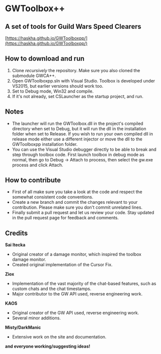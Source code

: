 # GWToolbox++

## A set of tools for Guild Wars Speed Clearers

[https://haskha.github.io/GWToolboxpp/](https://haskha.github.io/GWToolboxpp/)

## How to download and run
1. Clone *recursively* the repository. Make sure you also cloned the submodule GWCA++.
2. Open GWToolboxpp.sln with Visual Studio. Toolbox is developed under VS2015, but earlier versions should work too.
3. Set to Debug mode, Win32 and compile.
4. If it's not already, set CSLauncher as the startup project, and run.

## Notes
* The launcher will run the GWToolbox.dll in the project's compiled directory when set to Debug, but it will run the dll in the installation folder when set to Release. If you wish to run your own compiled dll in release mode either use a different injector or move the dll to the GWToolboxpp installation folder.
* You can use the Visual Studio debugger directly to be able to break and step through toolbox code. First launch toolbox in debug mode as normal, then go to Debug -> Attach to process, then select the gw.exe process and click Attach.

## How to contribute
* First of all make sure you take a look at the code and respect the somewhat consistent code conventions.
* Create a new branch and commit the changes relevant to your contribution. Please make sure you don't commit unrelated lines.
* Finally submit a pull request and let us review your code. Stay updated in the pull request page for feedback and comments.

## Credits

 **Sai Itecka** 
 * Original creator of a damage monitor, which inspired the toolbox damage monitor.
 * Created original implementation of the Cursor Fix.

 **Ziox**   
 * Implementation of the vast majority of the chat-based features, such as custom chats and the chat timestamps.
 * Major contributor to the GW API used, reverse engineering work.

 **KAOS**
 * Original creator of the GW API used, reverse engineering work.
 * Several minor additions.

 **Misty/DarkManic**
 * Extensive work on the site and documentation.

 **and everyone working/suggesting ideas!**